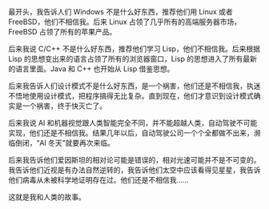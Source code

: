<span>最开头，我告诉人们 Windows 不是什么好东西，推荐他们用 Linux 或者 FreeBSD，他们不相信我。后来 Linux 占领了几乎所有的高端服务器市场，FreeBSD 占领了所有的苹果产品。</span>

<span>后来我说 C/C++ 不是什么好东西，推荐他们学习 Lisp，他们不相信我。后来根据 Lisp 的思想变出来的语言占领了所有的浏览器窗口，Lisp 的思想进入了所有最新的语言里面。Java 和 C++ 也开始从 Lisp 借鉴思想。</span>

<span>后来我告诉人们设计模式不是什么好东西，是一个祸害，他们还是不相信我，执迷不悟地使用设计模式，把程序搞得无比复杂。直到现在，他们才意识到设计模式确实是一个祸害，终于快灭亡了。</span>

<span>后来我说 AI 和机器视觉跟人类智能完全不同，并不能超越人类，自动驾驶不可能实现，他们还是不相信我。结果几年以后，自动驾驶公司一个个全都做不出来，濒临倒闭，“AI 冬天”就要再次来临。</span>

<span>后来我告诉他们爱因斯坦的相对论可能是错误的，相对光速可能并不是不可变的。我告诉他们近视是有办法自然逆转的，我告诉他们太空中应该看得见星星，我告诉他们病毒从未被科学地证明存在过。他们还是不相信我……</span>

这就是我和人类的故事。
